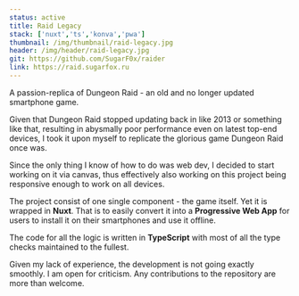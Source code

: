 ```yaml
---
status: active
title: Raid Legacy
stack: ['nuxt','ts','konva','pwa']
thumbnail: /img/thumbnail/raid-legacy.jpg
header: /img/header/raid-legacy.jpg
git: https://github.com/SugarF0x/raider
link: https://raid.sugarfox.ru
---
```


A passion-replica of Dungeon Raid - an old and no longer updated smartphone game.
<!--more-->
Given that Dungeon Raid stopped updating back in like 2013 or something like that,
resulting in abysmally poor performance even on latest top-end devices,
I took it upon myself to replicate the glorious game Dungeon Raid once was.

Since the only thing I know of how to do was web dev, I decided to start working on it via canvas, thus
effectively also working on this project being responsive enough to work on all devices.

The project consist of one single component - the game itself. Yet it is wrapped in **Nuxt**. That is to easily convert it
into a **Progressive Web App** for users to install it on their smartphones and use it offline.

The code for all the logic is written in **TypeScript** with most of all the type checks maintained to the fullest.

Given my lack of experience, the development is not going exactly smoothly. I am open for criticism. Any contributions
to the repository are more than welcome.
